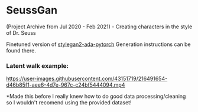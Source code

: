 # SeussGan
(Project Archive from Jul 2020 - Feb 2021) - Creating characters in the style of Dr. Seuss

Finetuned version of [stylegan2-ada-pytorch](https://github.com/NVlabs/stylegan2-ada-pytorch)
Generation instructions can be found there.

### Latent walk example:


https://user-images.githubusercontent.com/43151719/216491654-d46b85f1-aee6-4d7e-967c-c24bf5444094.mp4



*Made this before I really knew how to do good data processing/cleaning so I wouldn't recomend using the provided dataset!
